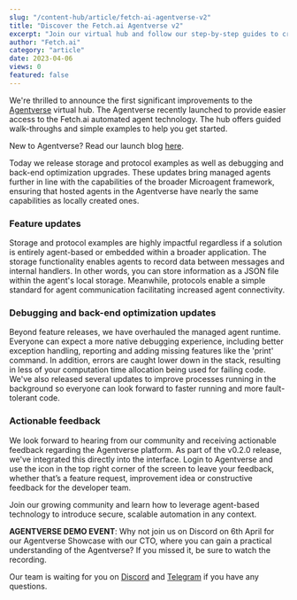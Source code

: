 ```yaml
---
slug: "/content-hub/article/fetch-ai-agentverse-v2"
title: "Discover the Fetch.ai Agentverse v2"
excerpt: "Join our virtual hub and follow our step-by-step guides to create and deploy your own autonomous agent on the Fetch.ai network."
author: "Fetch.ai"
category: "article"
date: 2023-04-06
views: 0
featured: false
---
```


We're thrilled to announce the first significant improvements to the [Agentverse](https://agentverse.ai/) virtual hub. The Agentverse recently launched to provide easier access to the Fetch.ai automated agent technology. The hub offers guided walk-throughs and simple examples to help you get started. 

New to Agentverse? Read our launch blog [here](https://fetch.ai/content-hub/article/fetch-ai-agentverse).

Today we release storage and protocol examples as well as debugging and back-end optimization upgrades. These updates bring managed agents further in line with the capabilities of the broader Microagent framework, ensuring that hosted agents in the Agentverse have nearly the same capabilities as locally created ones. 

### Feature updates

Storage and protocol examples are highly impactful regardless if a solution is entirely agent-based or embedded within a broader application. The storage functionality enables agents to record data between messages and internal handlers. In other words, you can store information as a JSON file within the agent's local storage. Meanwhile, protocols enable a simple standard for agent communication facilitating increased agent connectivity. 

### Debugging and back-end optimization updates

Beyond feature releases, we have overhauled the managed agent runtime. Everyone can expect a more native debugging experience, including better exception handling, reporting and adding missing features like the 'print' command. In addition, errors are caught lower down in the stack, resulting in less of your computation time allocation being used for failing code. We've also released several updates to improve processes running in the background so everyone can look forward to faster running and more fault-tolerant code. 

### Actionable feedback

We look forward to hearing from our community and receiving actionable feedback regarding the Agentverse platform. As part of the v0.2.0 release, we've integrated this directly into the interface. Login to Agentverse and use the icon in the top right corner of the screen to leave your feedback, whether that’s a feature request, improvement idea or constructive feedback for the developer team. 

Join our growing community and learn how to leverage agent-based technology to introduce secure, scalable automation in any context. 

**AGENTVERSE DEMO EVENT**: Why not join us on Discord on 6th April for our Agentverse Showcase with our CTO, where you can gain a practical understanding of the Agentverse? If you missed it, be sure to watch the recording.

Our team is waiting for you on [Discord](https://discord.gg/JUFqr7rTTe) and [Telegram](https://t.me/fetch_ai) if you have any questions.
